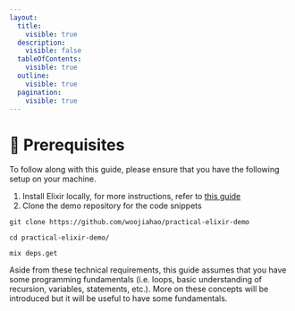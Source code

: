 ```yaml
---
layout:
  title:
    visible: true
  description:
    visible: false
  tableOfContents:
    visible: true
  outline:
    visible: true
  pagination:
    visible: true
---
```


# 🐷 Prerequisites

To follow along with this guide, please ensure that you have the following setup on your machine.

1. Install Elixir locally, for more instructions, refer to [this guide](https://elixir-lang.org/install.html)
2. Clone the demo repository for the code snippets

```
git clone https://github.com/woojiahao/practical-elixir-demo
```

```
cd practical-elixir-demo/
```

```
mix deps.get
```

Aside from these technical requirements, this guide assumes that you have some programming fundamentals (i.e. loops, basic understanding of recursion, variables, statements, etc.). More on these concepts will be introduced but it will be useful to have some fundamentals.
